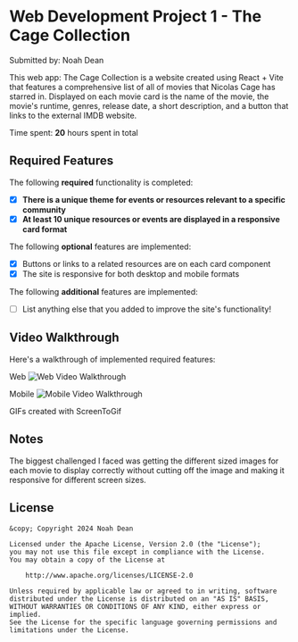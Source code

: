 # Web Development Project 1 - The Cage Collection

Submitted by: Noah Dean

This web app: The Cage Collection is a website created using React + Vite that features a comprehensive list of all of movies that Nicolas Cage has starred in. Displayed on each movie card is the name of the movie, the movie's runtime, genres, release date, a short description, and a button that links to the external IMDB website. 

Time spent: **20** hours spent in total

## Required Features

The following **required** functionality is completed:

- [X] **There is a unique theme for events or resources relevant to a specific community**
- [X] **At least 10 unique resources or events are displayed in a responsive card format**

The following **optional** features are implemented:

- [X] Buttons or links to a related resources are on each card component
- [X] The site is responsive for both desktop and mobile formats

The following **additional** features are implemented:

* [ ] List anything else that you added to improve the site's functionality!

## Video Walkthrough

Here's a walkthrough of implemented required features:

Web
<img src='/web102_project1_web.gif' title='Web Video Walkthrough' width='' alt='Web Video Walkthrough' />

Mobile
<img src='/web102_project1_mobile.gif' title='Mobile Video Walkthrough' width='' alt='Mobile Video Walkthrough' />

<!-- Replace this with whatever GIF tool you used! -->
GIFs created with ScreenToGif 
<!-- Recommended tools:
[Kap](https://getkap.co/) for macOS
[ScreenToGif](https://www.screentogif.com/) for Windows
[peek](https://github.com/phw/peek) for Linux. -->

## Notes

The biggest challenged I faced was getting the different sized images for each movie to display correctly without cutting off the image and making it responsive for different screen sizes.

## License

    &copy; Copyright 2024 Noah Dean

    Licensed under the Apache License, Version 2.0 (the "License");
    you may not use this file except in compliance with the License.
    You may obtain a copy of the License at

        http://www.apache.org/licenses/LICENSE-2.0

    Unless required by applicable law or agreed to in writing, software
    distributed under the License is distributed on an "AS IS" BASIS,
    WITHOUT WARRANTIES OR CONDITIONS OF ANY KIND, either express or implied.
    See the License for the specific language governing permissions and
    limitations under the License.